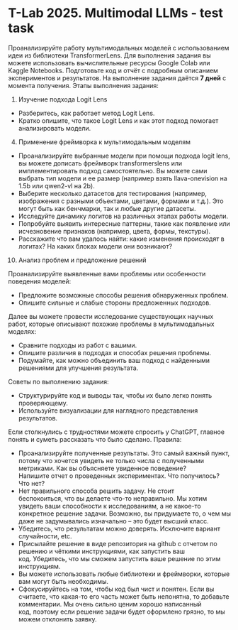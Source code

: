 # T-Lab 2025. Multimodal LLMs - test task
Проанализируйте работу мультимодальных моделей с использованием идеи из библиотеки TransformerLens.
Для выполнения задания вы можете использовать вычислительные ресурсы Google Colab или Kaggle Notebooks. Подготовьте код и отчёт с подробным описанием экспериментов и результатов. На выполнение задания даётся **7 дней** с момента получения.
Этапы выполнения задания:
1. Изучение подхода Logit Lens
  - Разберитесь, как работает метод Logit Lens.
  - Кратко опишите, что такое Logit Lens и как этот подход помогает анализировать модели.
4. Применение фреймворка к мультимодальным моделям
  - Проанализируйте выбранные модели при помощи подхода logit lens, вы можете дописать фреймворк transformerslens или имплементировать подход самостоятельно. Вы можете сами выбрать тип модели и ее размер (например взять llava-onevision на 1.5b или qwen2-vl на 2b).
  - Выберите несколько датасетов для тестирования (например, изображения с разными объектами, цветами, формами и т.д.). Это могут быть как бенчмарки, так и любые другие датасеты.
  - Исследуйте динамику логитов на различных этапах работы модели.
  - Попробуйте выявить интересные паттерны, такие как появление или исчезновение признаков (например, цвета, формы, текстуры).
  - Расскажите что вам удалось найти: какие изменения происходят в логитах? На каких блоках модели они возникают?
10. Анализ проблем и предложение решений

Проанализируйте выявленные вами проблемы или особенности поведения моделей:
- Предложите возможные способы решения обнаруженных проблем.
- Опишите сильные и слабые стороны предложенных подходов.

Далее вы можете провести исследование существующих научных работ, которые описывают похожие проблемы в мультимодальных моделях:
- Сравните подходы из работ с вашими.
- Опишите различия в подходах и способах решения проблемы.
- Подумайте, как можно объединить ваш подход с найденными решениями для улучшения результата.
  
Советы по выполнению задания:
- Структурируйте код и выводы так, чтобы их было легко понять проверяющему.
- Используйте визуализации для наглядного представления результатов.
  
Если столкнулись с трудностями можете спросить у ChatGPT, главное понять и суметь рассказать что было сделано.
Правила:
- Проанализируйте полученные результаты. Это самый важный пункт, потому что хочется увидеть не только числа с полученными метриками. Как вы объясняете увиденное поведение? Напишите отчет о проведенных экспериментах. Что получилось? Что нет?
- Нет правильного способа решить задачу. Не стоит беспокоиться, что вы делаете что-то неправильно. Мы хотим увидеть ваши способности к исследованиям, а не какое-то конкретное решение задачи. Возможно, вы придумаете то, о чем мы даже не задумывались изначально – это будет высший класс.
- Убедитесь, что результатам можно доверять. Исключите вариант случайности, etc.
- Присылайте решение в виде репозитория на github с отчетом по решению и чёткими инструкциями, как запустить ваш код. Убедитесь, что мы сможем запустить ваше решение по этим инструкциям.
- Вы можете использовать любые библиотеки и фреймворки, которые вам могут быть необходимы.
- Сфокусируйтесь на том, чтобы код был чист и понятен. Если вы считаете, что какая-то его часть может быть непонятна, то добавьте комментарии. Мы очень сильно ценим хорошо написанный код, поэтому если решение задачи будет оформлено грязно, то мы можем отклонить заявку.
